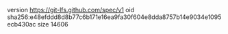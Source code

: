 version https://git-lfs.github.com/spec/v1
oid sha256:e48efddd8d8b77c6b171e16ea9fa30f604e8dda8757b14e9034e1095ecb430ac
size 14606
